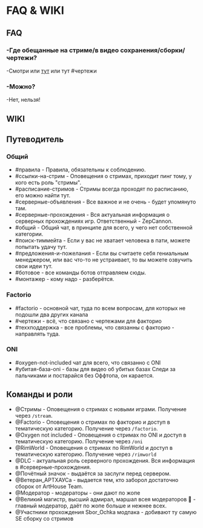 # FAQ & WIKI
## FAQ
### -Где обещанные на стриме/в видео сохранения/сборки/чертежи?

-Смотри или [тут](https://boosty.to/lavriko) или тут #чертежи
### -Можно?
-Нет, нельзя!
## WIKI
## Путеводитель
### Общий
* #правила - Правила, обязательны к соблюдению.
* #ссылки-на-стрим - Оповещения о стримах, приходит пинг тому, у кого есть роль "стримы".
* #расписание-стримов - Стримы всегда проходят по расписанию, его можно найти тут.
* #серверные-объявления - Все важное и не очень - будет упомянуто там.
* #серверные-прохождения - Вся актуальная информация о серверных прохождениях игр. Ответственный - ZepCannon.
* #общий - Общий чат, в принципе для всего, у чего нет собственной категории.
* #поиск-тиммейта - Если у вас не хватает человека в пати, можете попытать удачу тут.
* #предложения-и-пожелания - Если вы считаете себя гениальным менеджером, или вас что-то не устраивает, то вы можете озвучить свои идеи тут.
* #ботовое - все команды ботов отправляем сюды.
* #монтажер - кому надо - разберётся.
### Factorio
* #factorio - основной чат, туда по всем вопросам, для которых не подошли два других канала
* #чертежи - всё, что связано с чертежами для факторио
* #теххподдержка - все проблемы, что связанны с факторио - направлять туда.
### ONI
* #oxygen-not-included чат для всего, что связанно с ONI
* #убитая-база-oni - базы для видео об убитых базах
Следи за пальчиками и постарайся без Оффтопа, он карается.
## Команды и роли
* @Стримы - Оповещения о стримах с новыми играми. Получение через `/stream`.
* @Factorio - Оповещения о стримах по факторио и доступ в тематическую категорию. Получение через `/factorio`.
* @Oxygen not included - Оповещения о стримах по ONI и доступ в тематическую категорию. Получение через `/oni`
* @RimWorld - Оповещения о стримах по RimWorld и доступ в тематическую категорию. Получение через `/rimworld`
* @DLC - актуальная роль серверного прохождения. Вся информация в #серверные-прохождения.
* @Почётный значок - выдаётся за заслуги перед сервером.
* @Ветеран_АРТХАУСа - выдается тем, кто заборол достаточно сборок от ArtHouse Team.
* @Модератор - модераторы - они дают по жопе
* @Великий магистр, высший адмирал, маршал всея модераторов 👑 - главный модератор, даёт по жопе больше и нежнее всех.
* @Участники прохождения Sbor_Ochka модпака - добивают ту самую SE сборку со стримов
